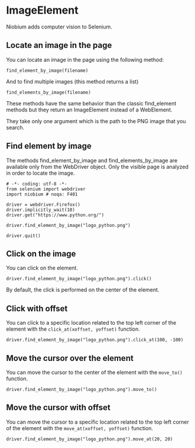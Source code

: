 # ImageElement

Niobium adds computer vision to Selenium.

## Locate an image in the page

You can locate an image in the page using the following method:

    find_element_by_image(filename)

And to find multiple images (this method returns a list)

    find_elements_by_image(filename)

These methods have the same behavior than the classic find_element methods but they return an ImageElement instead of a WebElement.

They take only one argument which is the path to the PNG image that you search.

## Find element by image

The methods find_element_by_image and find_elements_by_image are available only from the WebDriver object. Only the visible page is analyzed in order to locate the image.

    # -*- coding: utf-8 -*-
    from selenium import webdriver
    import niobium # noqa: F401

    driver = webdriver.Firefox()
    driver.implicitly_wait(10)
    driver.get("https://www.python.org/")
   
    driver.find_element_by_image("logo_python.png")

    driver.quit()

## Click on the image

You can click on the element.

    driver.find_element_by_image("logo_python.png").click()

By default, the click is performed on the center of the element.

## Click with offset

You can click to a specific location related to the top left corner of the element with the `click_at(xoffset, yoffset)` function.

    driver.find_element_by_image("logo_python.png").click_at(100, -100) 

## Move the cursor over the element

You can move the cursor to the center of the element with the `move_to()` function.

    driver.find_element_by_image("logo_python.png").move_to()

## Move the cursor with offset

You can move the cursor to a specific location related to the top left corner of the element with the `move_at(xoffset, yoffset)` function.

    driver.find_element_by_image("logo_python.png").move_at(20, 20)


